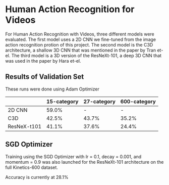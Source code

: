 # Human Action Recognition for Videos

For Human Action Recognition with Videos, three different models were evaluated.
The first model uses a 2D CNN we fine-tuned from the image action recognition protion of this project.
The second model is the C3D architecture, a shallow 3D CNN that was mentioned in the paper by Tran et-el.
The third model is a 3D version of the ResNeXt-101, a deep 3D CNN that was used in the paper by Hara et-el.


## Results of Validation Set

These runs were done using Adam Optimizer

|               |  15-category  |  27-category  |    600-category
|---------------|---------------| --------------|-----------------
| 2D CNN        |    59.0%      |     -         |       -
| C3D           |    42.5%      |     43.7%     |      35.2%
| ResNeX-t101   |    41.1%      |     37.6%     |      24.4%


## SGD Optimizer

Training using the SGD Optimizer with lr = 0.1, decay = 0.001, and momentum = 0.9 was also launched for the ResNeXt-101 architecture on the full Kinetics-600 dataset.

Accuracy is currently at 28.1%
